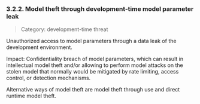 ### 3.2.2. Model theft through development-time model parameter leak
>Category: development-time threat  

Unauthorized access to model parameters through a data leak of the development environment.

Impact: Confidentiality breach of model parameters, which can result in intellectual model theft and/or allowing to perform model attacks on the stolen model that normally would be mitigated by rate limiting, access control, or detection mechanisms.

Alternative ways of model theft are model theft through use and direct runtime model theft.
